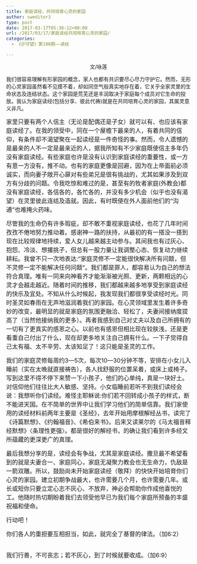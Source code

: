 ```yaml
---
title: 家庭读经，共同培育心灵的家园
author: sweditor3
type: post
date: 2017-03-17T05:38:12+00:00
url: /2017/03/17/家庭读经共同培育心灵的家园/
categories:
  - 《＠守望》第100期——读经

---
```

<p style="text-align: center;">
  文/咏莲
</p>

我们很容易理解有形家园的概念，家人也都有共识要尽心尽力守护它。然而，无形的心灵家园虽然看不见摸不着，却如同空气般真实地存在着，它关乎全家灵里的生命状态及连结状态。这个家园是荒芜还是丰润取决于家庭每个成员对它生命的投放。我认为家庭读经(包括分享、彼此代祷)就是在共同培育心灵的家园，其属灵意义非凡。

<span style="font-size: 12pt;">家里只要有两个人信主（无论是配偶还是子女）就可以有、也应该有家庭读经了。在我的领受中，同在一个屋檐下最亲的人，有着共同的信仰，有条件却不渴望聚在一起读经是一件奇怪的事。然而，令人遗憾的是最亲的人不一定是最亲近的人，据我所知有不少家庭既使信主多年仍没有家庭读经。有些家庭也许是没有认识到家庭读经的重要性，或一方有意一方没有，推不动。也有的家庭更像是回避，因为在上帝面前必须诚实，而向妻子敞开心扉对有些弟兄是很有挑战的，尤其如果涉及到双方有分歧的问题。令我吃惊和难过的是，甚至有的牧者家庭(外教会)都没有家庭读经，各信各的，各忙各的，并没有多少机会（似乎也没有渴望）在灵里彼此连结及造就。因此，有时既使在外人面前他们的“沟通”也难掩火药味。</span>

<span style="font-size: 12pt;">尽管我的生命仍有许多瑕疵，却不敢不重视家庭读经，也花了几年时间孜孜不倦地努力推动着。感谢神一路的扶持，从最初的有一搭没一搭到现在比较规律地持续，爱人女儿越来越主动参与。其间我也有过灰心、抱怨、冷淡、想撂挑子，但总有一股力量让我调整心态、恢复动力继续耕耘。我曾不只一次地表达:“家庭灵修不一定能很快解决所有问题，但不灵修一定不能解决任何问题”。我们都是罪人，都容易认为自己的想法符合真理。唯有一同来向神看齐才能渐渐被光照、更新，两颗相远的心灵才会越走越近。随着时间的推移，我们都越来越多地享受到家庭读经的快乐及宜处。不知从什么时候起，我发现我们都很享受读经时光。同时圣灵如春雨在无声地滋润着我们的家园。在心灵领域里发生着许多奇妙的改变，最明显的就是家庭的氛围更融洽、轻松了，夫妻间接纳度提高了（当然他接纳我的更多）。再者我感到自己对丈夫以及自己所拥有的一切有了更真实的感恩之心。以前也有感恩但相比现在较肤浅，还是更看重自己付出了什么，现在却更多地关注自己拥有什么。一下子觉得自己太有福、太不辛劳、太该知足了！这只能是圣灵的工作。</span>

<span style="font-size: 12pt;">我们的家庭灵修每周约3—5次，每次10—30分钟不等，安排在小女儿入睡前（实在太晚就直接祷告），各人找舒服的位置呆着，或床上或椅子。写到这里不得不停下来赞一下小孩子，他们的心单纯，真是一块好土。对信仰他们往往比大人敏感、坚持。小女临睡前若听不到我们读经会说：我想听你们读经。难怪主耶稣说:你们若不回转成小孩子的样式，断不能进天国。在不简单的世界中让我们学习他们的简单信靠。我们家使用的读经材料前两年主要是《圣经》，去年开始用摩根解经丛书，读完了《诗篇默想》、《约翰福音》、《希伯来书》。后来又读莱尔的《马太福音释经默想》〈条理性更强〉。都是很好的解经书，的确让我们看到许多经文所蕴藏的更深更广的真理。</span>

<span style="font-size: 12pt;">最后我想分享的是，读经会有争战，尤其是家庭读经。撒旦最不希望看到的就是夫妻合一、家庭同心，家庭无凝聚力教会也无生命力，仇敌是一箭双雕。所以，鼓励尚未开始家庭读经（敬拜）的快快开始培育你们心灵的家园。建立初期争战最大，也许需要几个月，也许需要几年。或长或短你只要立定心志不灰心、不放弃，神必会帮助你作成他喜悦的工。他随时热切期盼着我们去领受他早已为我们每个家庭所预备的丰盛祝福和使命。</span>

<span style="font-size: 12pt;">行动吧！</span>

<span style="font-size: 12pt;">你们各人的重担要互相担当，如此，就完全了基督的律法。（加6:2）</span>
  
<span style="font-size: 12pt;"><br /> 我们行善，不可丧志；若不灰心，到了时候就要收成。（加6:9）</span>